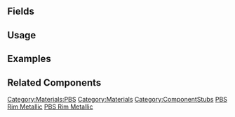 <languages></languages> <translate>

## Fields

## Usage

## Examples

## Related Components

</translate>

[Category:Materials:PBS](Category:Materials:PBS "wikilink")
[Category:Materials](Category:Materials "wikilink")
[Category:ComponentStubs](Category:ComponentStubs "wikilink") [PBS Rim
Metallic](Category:Components{{#translation:}} "wikilink") [PBS Rim
Metallic](Category:Components:Assets:Materials:PBS{{#translation:}} "wikilink")